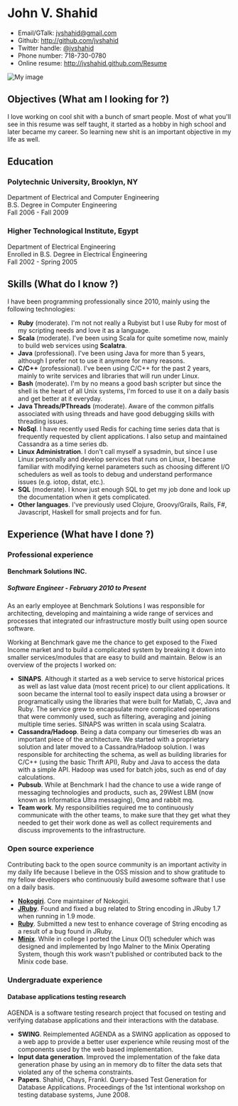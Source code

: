 <!--- trailing spaces are important to force a line break, i.e. <br/> in the
      generated document -->

# John V. Shahid

 * Email/GTalk: <jvshahid@gmail.com>
 * Github: <http://github.com/jvshahid>
 * Twitter handle: [@jvshahid](http://twitter.com/jvshahid)
 * Phone number: 718-730-0780
 * Online resume: <http://jvshahid.github.com/Resume>

![My image](http://www.gravatar.com/avatar/2736d9750eb13425e9bf70f112753c49?s=150)

## Objectives (What am I looking for ?)

I love working on cool shit with a bunch of smart people.  Most of
what you'll see in this resume was self taught, it started as a hobby
in high school and later became my career. So learning new shit is an
important objective in my life as well.

## Education

### Polytechnic University, Brooklyn, NY  
Department of Electrical and Computer Engineering  
B.S. Degree in Computer Engineering  
Fall 2006 - Fall 2009

### Higher Technological Institute, Egypt  
Department of Electrical Engineering  
Enrolled in B.S. Degree in Electrical Engineering  
Fall 2002 - Spring 2005

## Skills (What do I know ?)

I have been programming professionally since 2010, mainly using
the following technologies:

- **Ruby** (moderate). I'm not not really a Rubyist but I use Ruby for most of my scripting needs and love it as a language.
- **Scala** (moderate). I've been using Scala for quite sometime now, mainly to build web services using **Scalatra**.
- **Java** (professional). I've been using Java for more than 5 years, although I prefer not to use it anymore for many reasons.
- **C/C++** (professional). I've been using C/C++ for the past 2 years, mainly to write services and libraries that will run
  under Linux.
- **Bash** (moderate). I'm by no means a good bash scripter but since the shell is the heart of all Unix systems,
  I'm forced to use it on a daily basis and get better at it everyday.
- **Java Threads/PThreads** (moderate). Aware of the common pitfalls associated with using threads and have good debugging skills
  with threading issues.
- **NoSql**. I have recently used Redis for caching time series data that is frequently requested by client applications.
  I also setup and maintained Cassandra as a time series db.
- **Linux Administration**. I don't call myself a sysadmin, but since I use Linux personally and develop services
  that runs on Linux, I became familiar with modifying kernel parameters such as choosing different I/O schedulers
  as well as tools to debug and understand performance issues (e.g. iotop, dstat, etc.).
- **SQL** (moderate). I know just enough SQL to get my job done and look up the documentation when it gets complicated.
- **Other languages**. I've previously used Clojure, Groovy/Grails, Rails, F#, Javascript, Haskell for small projects and for fun.

## Experience (What have I done ?)

### Professional experience

#### Benchmark Solutions INC.

##### Software Engineer - February 2010 to Present

As an early employee at Benchmark Solutions I was responsible for
architecting, developing and maintaining a wide range of services and
processes that integrated our infrastructure mostly built using open
source software.

Working at Benchmark gave me the chance to get exposed to the Fixed
Income market and to build a complicated system by breaking it down
into smaller services/modules that are easy to build and
maintain. Below is an overview of the projects I worked on:

- **SINAPS**. Although it started as a web service to serve historical
  prices as well as last value data (most recent price) to our client
  applications. It soon became the internal tool to easily inspect
  data using a browser or programatically using the libraries that
  were built for Matlab, C, Java and Ruby. The service grew to
  encapsulate more complicated operations that were commonly used,
  such as filtering, averaging and joining multiple time
  series. SINAPS was written in scala using Scalatra.
- **Cassandra/Hadoop**. Being a data company our timeseries db was an
  important piece of the architecture. We started with a proprietary
  solution and later moved to a Cassandra/Hadoop solution. I was responsible
  for architecting the schema, as well as building libraries for C/C++ (using
  the basic Thrift API), Ruby and Java to access the data with a simple API.
  Hadoop was used for batch jobs, such as end of day calculations.
- **Pubsub**. While at Benchmark I had the chance to use a wide range
  of messaging technologies and products, such as, 29West LBM (now
  known as Informatica Ultra messaging), 0mq and rabbit mq.
- **Team work**. My responsibilities required me to continuously
  communicate with the other teams, to make sure that they get what
  they needed to get their work done as well as collect requirements
  and discuss improvements to the infrastructure.

### Open source experience

Contributing back to the open source community is an important activity
in my daily life because I believe in the OSS mission and to show gratitude
to my fellow developers who continuously build awesome software that I use
on a daily basis.

- **[Nokogiri](https://github.com/sparklemotion/nokogiri)**. Core
  maintainer of Nokogiri.
- **[JRuby](https://github.com/jruby/jruby)**. Found and fixed a bug
  related to String encoding in JRuby 1.7 when running in 1.9 mode.
- **[Ruby](https://github.com/ruby/ruby)**. Submitted a new test to
  enhance coverage of String encoding as a result of a bug found in
  JRuby.
- **[Minix](http://www.minix3.org/)**. While in college I ported the
  Linux O(1) scheduler which was designed and implemented by Ingo
  Malner to the Minix Operating System, though this work wasn't
  published or contributed back to the Minix code base.

### Undergraduate experience

#### Database applications testing research

AGENDA is a software testing research project that focused on testing and verifying
database applications and their interactions with the database.

- **SWING**. Reimplemented AGENDA as a SWING application as opposed to
  a web app to provide a better user experience while reusing most of
  the components used by the web based implementation.
- **Input data generation**. Improved the implementation of the fake
  data generation phase by using an in memory db to filter the data
  sets that violated any of the schema constraints.
- **Papers**. Shahid, Chays, Frankl. Query-based Test Generation for
  Database Applications.  Proceedings of the 1st intentional workshop
  on testing database systems, June 2008.
